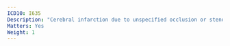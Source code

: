 ```yaml
---
ICD10: I635
Description: "Cerebral infarction due to unspecified occlusion or stenosis of cerebral arteries"
Matters: Yes
Weight: 1
---
```



